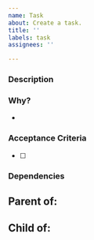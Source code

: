 ```yaml
---
name: Task
about: Create a task.
title: ''
labels: task
assignees: ''

---
```


### Description

> 

### Why?

- 

### Acceptance Criteria 

- [ ]

### Dependencies

Parent of:
-

Child of:
-
